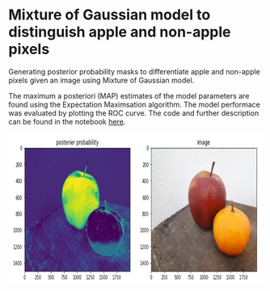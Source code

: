 # Mixture of Gaussian model to distinguish apple and non-apple pixels

Generating posterior probability masks to differentiate apple and non-apple pixels given an image using Mixture of Gaussian model. 

The maximum a posteriori (MAP) estimates of the model parameters are found using the Expectation Maximsation algorithm. The model performace was evaluated by plotting the ROC curve.
The code and further description can be found in the notebook [here](https://github.com/SulakshanaChakraborty/MixtureOfGaussian/blob/main/practicalMixGauss_Apples.ipynb).

<img src="prob_mask.jpg" width="600" height="300" />
